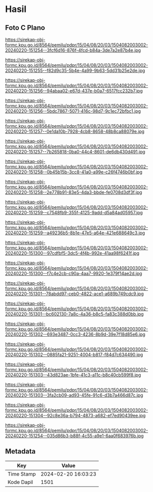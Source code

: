 # Hasil

## Foto C Plano

https://sirekap-obj-formc.kpu.go.id/8564/pemilu/pdpr/15/04/08/20/03/1504082003002-20240220-151254--3fcf6d16-876f-4fcd-b84a-3de7a2e87b4e.jpg

https://sirekap-obj-formc.kpu.go.id/8564/pemilu/pdpr/15/04/08/20/03/1504082003002-20240220-151255--f82d9c35-5b4e-4a99-9b63-5dd31b25e2de.jpg

https://sirekap-obj-formc.kpu.go.id/8564/pemilu/pdpr/15/04/08/20/03/1504082003002-20240220-151256--94abaa02-e67d-437e-b0a7-6517fcc232b7.jpg

https://sirekap-obj-formc.kpu.go.id/8564/pemilu/pdpr/15/04/08/20/03/1504082003002-20240220-151256--5bdc7867-5071-416c-98d7-9c1ec72bfbc1.jpg

https://sirekap-obj-formc.kpu.go.id/8564/pemilu/pdpr/15/04/08/20/03/1504082003002-20240220-151257--0e1da10b-7928-4cb8-8658-48b8ca88079e.jpg

https://sirekap-obj-formc.kpu.go.id/8564/pemilu/pdpr/15/04/08/20/03/1504082003002-20240220-151257--7b265818-0ba0-44c4-8601-de6db430d491.jpg

https://sirekap-obj-formc.kpu.go.id/8564/pemilu/pdpr/15/04/08/20/03/1504082003002-20240220-151258--0b45b15b-3cc8-41a0-a99e-c26f4746b0bf.jpg

https://sirekap-obj-formc.kpu.go.id/8564/pemilu/pdpr/15/04/08/20/03/1504082003002-20240220-151258--2e778b91-83e5-4da3-bbde-fe0708d3df3f.jpg

https://sirekap-obj-formc.kpu.go.id/8564/pemilu/pdpr/15/04/08/20/03/1504082003002-20240220-151259--c7548fb9-355f-4125-9add-d5a84ad05957.jpg

https://sirekap-obj-formc.kpu.go.id/8564/pemilu/pdpr/15/04/08/20/03/1504082003002-20240220-151259--a49236b5-8b1e-47e5-a64e-421e688649c3.jpg

https://sirekap-obj-formc.kpu.go.id/8564/pemilu/pdpr/15/04/08/20/03/1504082003002-20240220-151300--97cdfbf5-3dc5-4f4b-992e-41aa98f6241f.jpg

https://sirekap-obj-formc.kpu.go.id/8564/pemilu/pdpr/15/04/08/20/03/1504082003002-20240220-151300--f7c4e2cb-c90a-4aa7-9920-1e379f14ae2d.jpg

https://sirekap-obj-formc.kpu.go.id/8564/pemilu/pdpr/15/04/08/20/03/1504082003002-20240220-151301--78abdd97-ceb0-4822-ace1-a689b749cdc9.jpg

https://sirekap-obj-formc.kpu.go.id/8564/pemilu/pdpr/15/04/08/20/03/1504082003002-20240220-151301--bc602130-7a8c-4a36-b8c5-fa83c388d0bb.jpg

https://sirekap-obj-formc.kpu.go.id/8564/pemilu/pdpr/15/04/08/20/03/1504082003002-20240220-151302--693e3487-0cc3-4236-8b9d-39e7f18d85e6.jpg

https://sirekap-obj-formc.kpu.go.id/8564/pemilu/pdpr/15/04/08/20/03/1504082003002-20240220-151302--0885fa21-9251-4004-b817-f84d7c634490.jpg

https://sirekap-obj-formc.kpu.go.id/8564/pemilu/pdpr/15/04/08/20/03/1504082003002-20240220-151303--43d823ae-1bfe-41c3-a11c-b8c40cb599f8.jpg

https://sirekap-obj-formc.kpu.go.id/8564/pemilu/pdpr/15/04/08/20/03/1504082003002-20240220-151303--3fa2cb09-ad93-45fe-91c6-d3b7a466d87c.jpg

https://sirekap-obj-formc.kpu.go.id/8564/pemilu/pdpr/15/04/08/20/03/1504082003002-20240220-151304--92c8e36a-b794-4873-a682-ef7ed90439ee.jpg

https://sirekap-obj-formc.kpu.go.id/8564/pemilu/pdpr/15/04/08/20/03/1504082003002-20240220-151254--035d86b3-b88f-4c55-a9e1-6aa0f683976b.jpg


## Metadata

| Key        | Value               |
| ---------- | ------------------- |
| Time Stamp | 2024-02-20 16:03:23 |
| Kode Dapil | 1501                |



